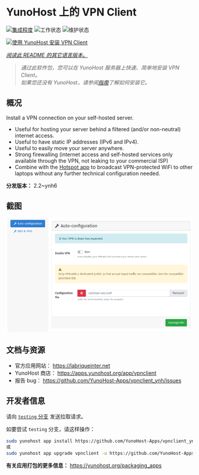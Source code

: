 <!--
注意：此 README 由 <https://github.com/YunoHost/apps/tree/master/tools/readme_generator> 自动生成
请勿手动编辑。
-->

# YunoHost 上的 VPN Client

[![集成程度](https://dash.yunohost.org/integration/vpnclient.svg)](https://ci-apps.yunohost.org/ci/apps/vpnclient/) ![工作状态](https://ci-apps.yunohost.org/ci/badges/vpnclient.status.svg) ![维护状态](https://ci-apps.yunohost.org/ci/badges/vpnclient.maintain.svg)

[![使用 YunoHost 安装 VPN Client](https://install-app.yunohost.org/install-with-yunohost.svg)](https://install-app.yunohost.org/?app=vpnclient)

*[阅读此 README 的其它语言版本。](./ALL_README.md)*

> *通过此软件包，您可以在 YunoHost 服务器上快速、简单地安装 VPN Client。*  
> *如果您还没有 YunoHost，请参阅[指南](https://yunohost.org/install)了解如何安装它。*

## 概况

Install a VPN connection on your self-hosted server.
* Useful for hosting your server behind a filtered (and/or non-neutral) internet access.
* Useful to have static IP addresses (IPv6 and IPv4).
* Useful to easily move your server anywhere.
* Strong firewalling (internet access and self-hosted services only available through the VPN, not leaking to your commercial ISP)
* Combine with the [Hotspot app](https://github.com/YunoHost-Apps/hotspot_ynh) to broadcast VPN-protected WiFi to other laptops without any further technical configuration needed.



**分发版本：** 2.2~ynh6

## 截图

![VPN Client 的截图](./doc/screenshots/vpnclient.png)

## 文档与资源

- 官方应用网站： <https://labriqueinter.net>
- YunoHost 商店： <https://apps.yunohost.org/app/vpnclient>
- 报告 bug： <https://github.com/YunoHost-Apps/vpnclient_ynh/issues>

## 开发者信息

请向 [`testing` 分支](https://github.com/YunoHost-Apps/vpnclient_ynh/tree/testing) 发送拉取请求。

如要尝试 `testing` 分支，请这样操作：

```bash
sudo yunohost app install https://github.com/YunoHost-Apps/vpnclient_ynh/tree/testing --debug
或
sudo yunohost app upgrade vpnclient -u https://github.com/YunoHost-Apps/vpnclient_ynh/tree/testing --debug
```

**有关应用打包的更多信息：** <https://yunohost.org/packaging_apps>
